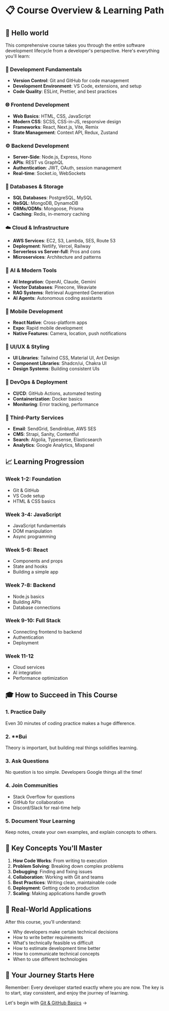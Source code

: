 # 📋 Course Overview & Learning Path

## 🎯 Hello world

This comprehensive course takes you through the entire software development lifecycle from a developer's perspective. Here's everything you'll learn:

### 🔧 Development Fundamentals

- **Version Control**: Git and GitHub for code management
- **Development Environment**: VS Code, extensions, and setup
- **Code Quality**: ESLint, Prettier, and best practices

### 🌐 Frontend Development

- **Web Basics**: HTML, CSS, JavaScript
- **Modern CSS**: SCSS, CSS-in-JS, responsive design
- **Frameworks**: React, Next.js, Vite, Remix
- **State Management**: Context API, Redux, Zustand

### ⚙️ Backend Development

- **Server-Side**: Node.js, Express, Hono
- **APIs**: REST vs GraphQL
- **Authentication**: JWT, OAuth, session management
- **Real-time**: Socket.io, WebSockets

### 💾 Databases & Storage

- **SQL Databases**: PostgreSQL, MySQL
- **NoSQL**: MongoDB, DynamoDB
- **ORMs/ODMs**: Mongoose, Prisma
- **Caching**: Redis, in-memory caching

### ☁️ Cloud & Infrastructure

- **AWS Services**: EC2, S3, Lambda, SES, Route 53
- **Deployment**: Netlify, Vercel, Railway
- **Serverless vs Server-full**: Pros and cons
- **Microservices**: Architecture and patterns

### 🤖 AI & Modern Tools

- **AI Integration**: OpenAI, Claude, Gemini
- **Vector Databases**: Pinecone, Weaviate
- **RAG Systems**: Retrieval Augmented Generation
- **AI Agents**: Autonomous coding assistants

### 📱 Mobile Development

- **React Native**: Cross-platform apps
- **Expo**: Rapid mobile development
- **Native Features**: Camera, location, push notifications

### 🎨 UI/UX & Styling

- **UI Libraries**: Tailwind CSS, Material UI, Ant Design
- **Component Libraries**: Shadcn/ui, Chakra UI
- **Design Systems**: Building consistent UIs

### 🚀 DevOps & Deployment

- **CI/CD**: GitHub Actions, automated testing
- **Containerization**: Docker basics
- **Monitoring**: Error tracking, performance

### 📧 Third-Party Services

- **Email**: SendGrid, Sendinblue, AWS SES
- **CMS**: Strapi, Sanity, Contentful
- **Search**: Algolia, Typesense, Elasticsearch
- **Analytics**: Google Analytics, Mixpanel

## 📈 Learning Progression

### Week 1-2: Foundation

- Git & GitHub
- VS Code setup
- HTML & CSS basics

### Week 3-4: JavaScript

- JavaScript fundamentals
- DOM manipulation
- Async programming

### Week 5-6: React

- Components and props
- State and hooks
- Building a simple app

### Week 7-8: Backend

- Node.js basics
- Building APIs
- Database connections

### Week 9-10: Full Stack

- Connecting frontend to backend
- Authentication
- Deployment

### Week 11-12

- Cloud services
- AI integration
- Performance optimization

## 🎓 How to Succeed in This Course

### 1. **Practice Daily**

Even 30 minutes of coding practice makes a huge difference.

### 2. \*\*Bui

Theory is important, but building real things solidifies learning.

### 3. **Ask Questions**

No question is too simple. Developers Google things all the time!

### 4. **Join Communities**

- Stack Overflow for questions
- GitHub for collaboration
- Discord/Slack for real-time help

### 5. **Document Your Learning**

Keep notes, create your own examples, and explain concepts to others.

## 🔑 Key Concepts You'll Master

1. **How Code Works**: From writing to execution
2. **Problem Solving**: Breaking down complex problems
3. **Debugging**: Finding and fixing issues
4. **Collaboration**: Working with Git and teams
5. **Best Practices**: Writing clean, maintainable code
6. **Deployment**: Getting code to production
7. **Scaling**: Making applications handle growth

## 💼 Real-World Applications

After this course, you'll understand:

- Why developers make certain technical decisions
- How to write better requirements
- What's technically feasible vs difficult
- How to estimate development time better
- How to communicate technical concepts
- When to use different technologies

## 🚀 Your Journey Starts Here

Remember: Every developer started exactly where you are now. The key is to start, stay consistent, and enjoy the journey of learning.

Let's begin with [Git & GitHub Basics](../01-Git-GitHub-Basics/README.md) →
